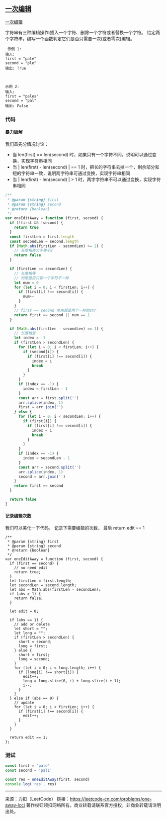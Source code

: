 ## [一次编辑](https://leetcode-cn.com/problems/one-away-lcci/)

[一次编辑](https://leetcode-cn.com/problems/one-away-lcci/)



字符串有三种编辑操作:插入一个字符、删除一个字符或者替换一个字符。 给定两个字符串，编写一个函数判定它们是否只需要一次(或者零次)编辑。

```
 示例 1:
输入: 
first = "pale"
second = "ple"
输出: True



示例 2:
输入: 
first = "pales"
second = "pal"
输出: False
```





### 代码



#### 暴力破解

我们首先分情况讨论：

* 当 len(first) == len(second) 时，如果只有一个字符不同，说明可以通过变换，实现字符串相同
* 当 | len(first) - len(second) | == 1 时，把长的字符串去掉一个，剩余部分和短的字符串一致，说明两字符串可通过变换，实现字符串相同
* 当 | len(first) - len(second) | > 1 时，两字字符串不可以通过变换，实现字符串相同



```js
/**
 * @param {string} first
 * @param {string} second
 * @return {boolean}
 */
var oneEditAway = function (first, second) {
  if (!first && !second) {
    return true
  }
  const firstLen = first.length
  const secondLen = second.length
  if (Math.abs(firstLen - secondLen) >= 2) {
    // 长度相差大于等于2
    return false
  }

  if (firstLen == secondLen) {
    // 长度相等
    // 判断是否只有一个字符不一样
    let num = 0
    for (let i = 0; i < firstLen; i++) {
      if (first[i] !== second[i]) {
        num++
      }
    }
    // first == second 本来就是两个一样的str
    return first == second || num == 1
  }

  if (Math.abs(firstLen - secondLen) == 1) {
    // 长度相差
    let index = -1
    if (firstLen > secondLen) {
      for (let i = 0; i < firstLen; i++) {
        if (second[i]) {
          if (first[i] !== second[i]) {
            index = i
            break
          }
        }
      }
      if (index == -1) {
        index = firstLen - 1
      }
      const arr = first.split('')
      arr.splice(index, 1)
      first = arr.join('')
    } else {
      for (let i = 0; i < secondLen; i++) {
        if (first[i]) {
          if (first[i] !== second[i]) {
            index = i
            break
          }
        }
      }
      if (index == -1) {
        index = secondLen - 1
      }
      const arr = second.split('')
      arr.splice(index, 1)
      second = arr.join('')
    }
    return first == second
  }

  return false
}
```





#### 记录编辑次数

我们可以美化一下代码， 记录下需要编辑的次数， 最后 return edit == 1

```tsx
/**
 * @param {string} first
 * @param {string} second
 * @return {boolean}
 */
var oneEditAway = function (first, second) {
  if (first == second) {
    // no need edit  
    return true;
  }
  let firstLen = first.length;
  let secondLen = second.length;
  let abs = Math.abs(firstLen - secondLen);
  if (abs > 1) {
    return false;
  }

  let edit = 0;

  if (abs == 1) {
    // add or delete
    let short = "";
    let long = "";
    if (firstLen > secondLen) {
      short = second;
      long = first;
    } else {
      short = first;
      long = second;
    }
    for (let i = 0; i < long.length; i++) {
      if (long[i] !== short[i]) {
        edit++;
        long = long.slice(0, i) + long.slice(i + 1);
        i--;
      }
    }
  } else if (abs == 0) {
    // update
    for (let i = 0; i < firstLen; i++) {
      if (first[i] !== second[i]) {
        edit++;
      }
    }
  }

  return edit == 1;
};
```







###  测试

```js
const first = 'pale'
const second = 'pal1'

const res = oneEditAway(first, second)
console.log('res', res)
```







---

来源：力扣（LeetCode）
链接：https://leetcode-cn.com/problems/one-away-lcci
著作权归领扣网络所有。商业转载请联系官方授权，非商业转载请注明出处。